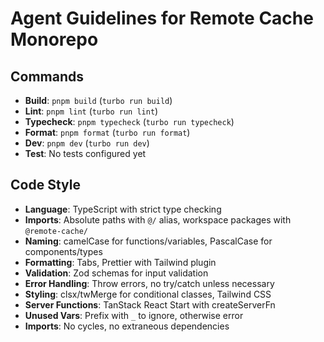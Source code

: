 # Agent Guidelines for Remote Cache Monorepo

## Commands

- **Build**: `pnpm build` (`turbo run build`)
- **Lint**: `pnpm lint` (`turbo run lint`)
- **Typecheck**: `pnpm typecheck` (`turbo run typecheck`)
- **Format**: `pnpm format` (`turbo run format`)
- **Dev**: `pnpm dev` (`turbo run dev`)
- **Test**: No tests configured yet

## Code Style

- **Language**: TypeScript with strict type checking
- **Imports**: Absolute paths with `@/` alias, workspace packages with `@remote-cache/`
- **Naming**: camelCase for functions/variables, PascalCase for components/types
- **Formatting**: Tabs, Prettier with Tailwind plugin
- **Validation**: Zod schemas for input validation
- **Error Handling**: Throw errors, no try/catch unless necessary
- **Styling**: clsx/twMerge for conditional classes, Tailwind CSS
- **Server Functions**: TanStack React Start with createServerFn
- **Unused Vars**: Prefix with `_` to ignore, otherwise error
- **Imports**: No cycles, no extraneous dependencies
